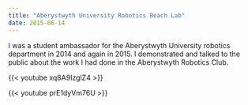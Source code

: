 ```yaml
---
title: "Aberystwyth University Robotics Beach Lab"
date: 2015-06-14
---
```


I was a student ambassador for the Aberystwyth University robotics department in 2014 and again in 2015. I demonstrated and talked to the public about the work I had done in the Aberystwyth Robotics Club.

{{< youtube xq8A9IzglZ4 >}}

{{< youtube prE1dyVm76U >}}
